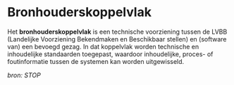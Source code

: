 # Bronhouderskoppelvlak

Het **bronhouderskoppelvlak** is een technische
voorziening tussen de LVBB (Landelijke Voorziening Bekendmaken en
Beschikbaar stellen) en (software van) een bevoegd gezag. In dat koppelvlak
worden technische en inhoudelijke standaarden toegepast, waardoor
inhoudelijke, proces- of foutinformatie tussen de systemen kan worden
uitgewisseld.

*bron: STOP*